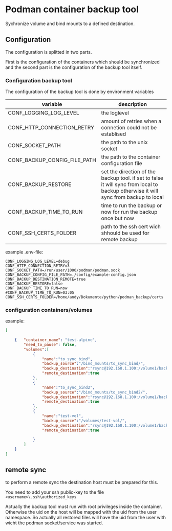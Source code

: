 # Podman container backup tool
Sychronize volume and bind mounts to a defined destination.


## Configuration

The configuration is splitted in two parts.

First is the configuration of the containers which should be synchronized and the second part is the configuration of the backup tool itself.


### Configuration backup tool

The configuration of the backup tool is done by environment variables

| variable                      | description | 
|-------------------------------|-------------|
| CONF_LOGGING_LOG_LEVEL        | the loglevel|
| CONF_HTTP_CONNECTION_RETRY    | amount of retries when a connetion could not be establised |
| CONF_SOCKET_PATH              | the path to the unix socket |
| CONF_BACKUP_CONFIG_FILE_PATH  | the path to the container configuration file|
| CONF_BACKUP_RESTORE           | set the direction of the backup tool. if set to false it will sync from local to backup otherwise it will sync from backup to local|
| CONF_BACKUP_TIME_TO_RUN       | time to run the backup or now for run the backup once but now|
| CONF_SSH_CERTS_FOLDER         | path to the ssh cert wich shhould be used for remote backup|


example .env-file:
```
CONF_LOGGING_LOG_LEVEL=debug
CONF_HTTP_CONNECTION_RETRY=3
CONF_SOCKET_PATH=/run/user/1000/podman/podman.sock
CONF_BACKUP_CONFIG_FILE_PATH=./config/example-config.json
CONF_BACKUP_DESTINATION_REMOTE=true
CONF_BACKUP_RESTORE=false
CONF_BACKUP_TIME_TO_RUN=now
#CONF_BACKUP_TIME_TO_RUN=03:05
CONF_SSH_CERTS_FOLDER=/home/andy/Dokumente/python/podman_backup/certs
```

### configuration containers/volumes

example:
```json
[
   
    {   "container_name": "test-alpine",
        "need_to_pause": false,
        "volumes":[
            {
                "name":"to_sync_bind",
                "backup_source":"/bind_mounts/to_sync_bind/",
                "backup_destination":"rsync@192.168.1.100:/volume1/backup-test/to_sync_bind/",
                "remote_destination":true
            },
            {
                "name":"to_sync_bind2",
                "backup_source":"/bind_mounts/to_sync_bind2/",
                "backup_destination":"rsync@192.168.1.100:/volume1/backup-test/to_sync_bind2/",
                "remote_destination":true
            },
            {
                "name":"test-vol",
                "backup_source":"/volumes/test-vol/",
                "backup_destination":"rsync@192.168.1.100:/volume1/backup-test/test-vol/",
                "remote_destination":true
                
            }
        ]
    }
]
```

## remote sync

to perform a remote sync the destination host must be prepared for this.

You need to add your ssh public-key to the file `<username>\.ssh\authorized_keys`

Actually the backup tool must run with root privileges inside the container. Otherwise the uid on the host will be mapped with the uid from the user namespace. So actually all restored files will have the uid from the user with wicht the podman socket/service was started.
